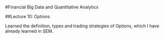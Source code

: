 #Financial Big Data and Quantitative Analytics

##Lecture 10: Options

Learned the definition, types and trading strategies of Options, which I have already learned in SEM.
